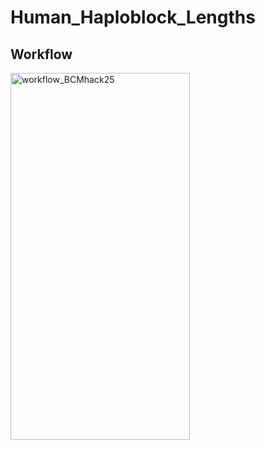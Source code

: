 # Human_Haploblock_Lengths

## Workflow

<img width="287" height="587" alt="workflow_BCMhack25" src="https://github.com/user-attachments/assets/be3d0885-10b9-4c4d-8a83-768b2f6c4655" />
